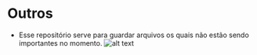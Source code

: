 # Outros
- Esse repositório serve para guardar arquivos os quais não estão sendo importantes no momento.
    ![alt text](http://www.estudioinfinito.com.br/site/wp-content/uploads/2012/05/outros01.jpg)
